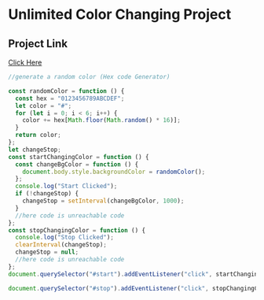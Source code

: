 # Unlimited Color Changing Project

## Project Link

[Click Here](https://stackblitz.com/edit/dom-project-chaiaurcode-utpwkw?file=6-unlimitedColors%2Fchaiaurcode.js)

```javascript
//generate a random color (Hex code Generator)

const randomColor = function () {
  const hex = "0123456789ABCDEF";
  let color = "#";
  for (let i = 0; i < 6; i++) {
    color += hex[Math.floor(Math.random() * 16)];
  }
  return color;
};
let changeStop;
const startChangingColor = function () {
  const changeBgColor = function () {
    document.body.style.backgroundColor = randomColor();
  };
  console.log("Start Clicked");
  if (!changeStop) {
    changeStop = setInterval(changeBgColor, 1000);
  }
  //here code is unreachable code
};
const stopChangingColor = function () {
  console.log("Stop Clicked");
  clearInterval(changeStop);
  changeStop = null;
  //here code is unreachable code
};
document.querySelector("#start").addEventListener("click", startChangingColor);

document.querySelector("#stop").addEventListener("click", stopChangingColor);
```
